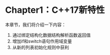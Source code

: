 Chapter1：C++17新特性
=====================

本章节，我们将介绍一下内容：

1. 通过绑定结构化数据结构解析函数返回值
2. 增加if和switch语句作用域变量
3. 从新的列表初始化规则中获利